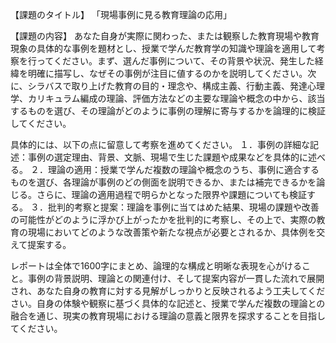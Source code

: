 【課題のタイトル】
「現場事例に見る教育理論の応用」

【課題の内容】
あなた自身が実際に関わった、または観察した教育現場や教育現象の具体的な事例を題材とし、授業で学んだ教育学の知識や理論を適用して考察を行ってください。まず、選んだ事例について、その背景や状況、発生した経緯を明確に描写し、なぜその事例が注目に値するのかを説明してください。次に、シラバスで取り上げた教育の目的・理念や、構成主義、行動主義、発達心理学、カリキュラム編成の理論、評価方法などの主要な理論や概念の中から、該当するものを選び、その理論がどのように事例の理解に寄与するかを論理的に検証してください。

具体的には、以下の点に留意して考察を進めてください。
１．事例の詳細な記述：事例の選定理由、背景、文脈、現場で生じた課題や成果などを具体的に述べる。
２．理論の適用：授業で学んだ複数の理論や概念のうち、事例に適合するものを選び、各理論が事例のどの側面を説明できるか、または補完できるかを論じる。さらに、理論の適用過程で明らかとなった限界や課題についても検証する。
３．批判的考察と提案：理論を事例に当てはめた結果、現場の課題や改善の可能性がどのように浮かび上がったかを批判的に考察し、その上で、実際の教育の現場においてどのような改善策や新たな視点が必要とされるか、具体例を交えて提案する。

レポートは全体で1600字にまとめ、論理的な構成と明晰な表現を心がけること。事例の背景説明、理論との関連付け、そして提案内容が一貫した流れで展開され、あなた自身の教育に対する見解がしっかりと反映されるよう工夫してください。自身の体験や観察に基づく具体的な記述と、授業で学んだ複数の理論との融合を通じ、現実の教育現場における理論の意義と限界を探求することを目指してください。